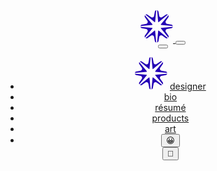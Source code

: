 <header class="navigation" role="banner">
  <a class="site-title" href="/" aria-label="Home">
    <svg class="logo" width="52" height="52" viewBox="0 0 52 52" fill="none" xmlns="http://www.w3.org/2000/svg">
      <path fill-rule="evenodd" clip-rule="evenodd" d="M25.1519 0C24.0872 0.238511 23.1452 1.03266 22.8978 2.38244L21.6579 9.14811C21.2655 11.2895 18.7946 12.313 17.0029 11.0763L11.3421 7.16898C10.2129 6.38952 8.9854 6.49395 8.06392 7.078L22.5825 19.1184C22.8919 19.375 23.3622 19.1801 23.3995 18.78L25.1519 0ZM7.07801 8.06392C6.49395 8.9854 6.38953 10.2129 7.16898 11.3421L11.0763 17.0029C12.313 18.7946 11.2895 21.2655 9.14811 21.6579L2.38243 22.8978C1.03265 23.1452 0.238508 24.0872 0 25.1519L18.78 23.3995C19.1801 23.3622 19.375 22.8919 19.1184 22.5825L7.07801 8.06392ZM0.000143677 26.5462C0.238827 27.6106 1.03293 28.5522 2.38244 28.7996L9.14811 30.0395C11.2895 30.4319 12.313 32.9028 11.0763 34.6945L7.16897 40.3553C6.38942 41.4847 6.49398 42.7123 7.07823 43.6338L19.1184 29.1155C19.375 28.8062 19.1801 28.3358 18.78 28.2985L0.000143677 26.5462ZM8.06435 44.6197C8.98577 45.2035 10.2131 45.3077 11.3421 44.5284L17.0029 40.6211C18.7946 39.3844 21.2655 40.4079 21.6579 42.5493L22.8978 49.315C23.1452 50.6647 24.0871 51.4589 25.1518 51.6974L23.3995 32.9181C23.3622 32.5179 22.8919 32.3231 22.5825 32.5796L8.06435 44.6197ZM26.5462 51.6972C27.6106 51.4585 28.5522 50.6644 28.7996 49.315L30.0395 42.5493C30.4319 40.4079 32.9028 39.3844 34.6945 40.6211L40.3553 44.5284C41.4845 45.3079 42.7119 45.2035 43.6334 44.6194L29.1155 32.5796C28.8062 32.3231 28.3358 32.5179 28.2985 32.9181L26.5462 51.6972ZM44.6194 43.6334C45.2035 42.7119 45.3078 41.4845 44.5284 40.3553L40.6211 34.6945C39.3844 32.9028 40.4079 30.4319 42.5493 30.0395L49.315 28.7996C50.6645 28.5522 51.4585 27.6106 51.6972 26.5462L32.9181 28.2985C32.5179 28.3358 32.3231 28.8062 32.5796 29.1155L44.6194 43.6334ZM51.6974 25.1518C51.4589 24.0871 50.6647 23.1452 49.315 22.8978L42.5493 21.6579C40.4079 21.2655 39.3844 18.7946 40.6211 17.0029L44.5284 11.3421C45.3078 10.213 45.2035 8.98577 44.6197 8.06434L32.5796 22.5825C32.3231 22.8919 32.5179 23.3622 32.9181 23.3995L51.6974 25.1518ZM43.6338 7.07823C42.7123 6.49398 41.4847 6.38943 40.3553 7.16898L34.6945 11.0763C32.9028 12.313 30.4319 11.2895 30.0395 9.14811L28.7996 2.38243C28.5522 1.03292 27.6106 0.238821 26.5462 0.000139982L28.2985 18.78C28.3358 19.1801 28.8062 19.375 29.1155 19.1184L43.6338 7.07823Z" fill="#2400B6"/>
    </svg>
  </a>
  <button id="menu-button" class="menu-button" aria-label="Open Navigation Menu" aria-expanded="false">
    <i></i>
  </button>
  <nav id="navigation-items" class="navigation-list invis md:flex" aria-label="Main Navigation">
    <button id="close-button" class="close-button" aria-label="Close Navigation Menu">
      <i class="close-button-icon">
        <svg class="close-button-svg" xmlns="http://www.w3.org/2000/svg" viewBox="0 0 24 24">
          <path d="M18.3 5.71a.996.996 0 0 0-1.41 0L12 10.59 7.11 5.7A.996.996 0 1 0 5.7 7.11L10.59 12 5.7 16.89a.996.996 0 1 0 1.41 1.41L12 13.41l4.89 4.89a.996.996 0 1 0 1.41-1.41L13.41 12l4.89-4.89c.38-.38.38-1.02 0-1.4z"></path>
        </svg>
      </i>
    </button>
    <ul>
      <li class="fade-in-element hidden md:inline home">
        <svg class="logo" width="52" height="52" viewBox="0 0 52 52" fill="none" xmlns="http://www.w3.org/2000/svg">
          <path fill-rule="evenodd" clip-rule="evenodd" d="M25.1519 0C24.0872 0.238511 23.1452 1.03266 22.8978 2.38244L21.6579 9.14811C21.2655 11.2895 18.7946 12.313 17.0029 11.0763L11.3421 7.16898C10.2129 6.38952 8.9854 6.49395 8.06392 7.078L22.5825 19.1184C22.8919 19.375 23.3622 19.1801 23.3995 18.78L25.1519 0ZM7.07801 8.06392C6.49395 8.9854 6.38953 10.2129 7.16898 11.3421L11.0763 17.0029C12.313 18.7946 11.2895 21.2655 9.14811 21.6579L2.38243 22.8978C1.03265 23.1452 0.238508 24.0872 0 25.1519L18.78 23.3995C19.1801 23.3622 19.375 22.8919 19.1184 22.5825L7.07801 8.06392ZM0.000143677 26.5462C0.238827 27.6106 1.03293 28.5522 2.38244 28.7996L9.14811 30.0395C11.2895 30.4319 12.313 32.9028 11.0763 34.6945L7.16897 40.3553C6.38942 41.4847 6.49398 42.7123 7.07823 43.6338L19.1184 29.1155C19.375 28.8062 19.1801 28.3358 18.78 28.2985L0.000143677 26.5462ZM8.06435 44.6197C8.98577 45.2035 10.2131 45.3077 11.3421 44.5284L17.0029 40.6211C18.7946 39.3844 21.2655 40.4079 21.6579 42.5493L22.8978 49.315C23.1452 50.6647 24.0871 51.4589 25.1518 51.6974L23.3995 32.9181C23.3622 32.5179 22.8919 32.3231 22.5825 32.5796L8.06435 44.6197ZM26.5462 51.6972C27.6106 51.4585 28.5522 50.6644 28.7996 49.315L30.0395 42.5493C30.4319 40.4079 32.9028 39.3844 34.6945 40.6211L40.3553 44.5284C41.4845 45.3079 42.7119 45.2035 43.6334 44.6194L29.1155 32.5796C28.8062 32.3231 28.3358 32.5179 28.2985 32.9181L26.5462 51.6972ZM44.6194 43.6334C45.2035 42.7119 45.3078 41.4845 44.5284 40.3553L40.6211 34.6945C39.3844 32.9028 40.4079 30.4319 42.5493 30.0395L49.315 28.7996C50.6645 28.5522 51.4585 27.6106 51.6972 26.5462L32.9181 28.2985C32.5179 28.3358 32.3231 28.8062 32.5796 29.1155L44.6194 43.6334ZM51.6974 25.1518C51.4589 24.0871 50.6647 23.1452 49.315 22.8978L42.5493 21.6579C40.4079 21.2655 39.3844 18.7946 40.6211 17.0029L44.5284 11.3421C45.3078 10.213 45.2035 8.98577 44.6197 8.06434L32.5796 22.5825C32.3231 22.8919 32.5179 23.3622 32.9181 23.3995L51.6974 25.1518ZM43.6338 7.07823C42.7123 6.49398 41.4847 6.38943 40.3553 7.16898L34.6945 11.0763C32.9028 12.313 30.4319 11.2895 30.0395 9.14811L28.7996 2.38243C28.5522 1.03292 27.6106 0.238821 26.5462 0.000139982L28.2985 18.78C28.3358 19.1801 28.8062 19.375 29.1155 19.1184L43.6338 7.07823Z" fill="#2400B6"/>
        </svg> 
        <a href="/" aria-label="Home">designer</a>
      </li>
      <li class="fade-in-element"><a href="/bio" aria-label="About">bio</a></li>
      <li class="fade-in-element"><a href="/resume" aria-label="Résumé">résumé</a></li>
      <li class="fade-in-element"><a href="/products" aria-label="Products">products</a></li>
      <li class="fade-in-element"><a href="/art" aria-label="Art">art</a></li>
      <li class="fade-in-element social-buttons">
        <div class="inline-block"> 
          <div class="flex gap-0">
            <div class="emojis" style="flex:1;">
              <button id="emojiPickerButton">😀</button>
              <div id="emojiPickerContainer" class="emojiPickerContainer hidden">
                <emoji-picker></emoji-picker>
              </div>
            </div>
            <div class="cursor-text" style="flex:1;">
              <button id="chat-icon">💬</button>
            </div>
          </div>
        </div>
      </li>
    </ul>
  </nav>
</header>
<script>
document.addEventListener("DOMContentLoaded", () => {
  const menuButton = document.getElementById('menu-button');
  const navigationList = document.getElementById('navigation-items');
  menuButton.addEventListener("click", () => {
    navigationList.classList.toggle("invis");
    document.body.classList.toggle("no-scroll");
  });
  const closeButton = document.getElementById('close-button');
  closeButton.addEventListener("click", () => {
    navigationList.classList.toggle("invis");
    document.body.classList.toggle("no-scroll");
  });
  const emojiPickerButton = document.getElementById('emojiPickerButton');
  const emojiPickerContainer = document.getElementById('emojiPickerContainer');
  const emojiPicker = document.querySelector('emoji-picker');
  emojiPickerButton.addEventListener('click', event => {
    emojiPickerContainer.classList.toggle('hidden');
    emojiPickerButton.classList.toggle('active');
  });
  // Load previously selected emoji from localStorage, or default to 😀
  let currentEmoji = localStorage.getItem('emoji') || "😀";
  
  emojiPickerButton.textContent = currentEmoji;

  emojiPicker.addEventListener('emoji-click', (event) => {
    emojiPickerButton.classList.remove('active');
    emojiPickerContainer.classList.add('hidden');
    document.getElementById('emojiPickerButton').textContent = event.detail.unicode;
  });
});
</script>